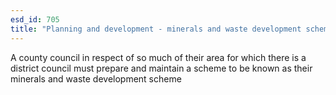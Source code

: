 ```yaml
---
esd_id: 705
title: "Planning and development - minerals and waste development scheme"
---
```


A county council in respect of so much of their area for which there is a district council must prepare and maintain a scheme to be known as their minerals and waste development scheme

